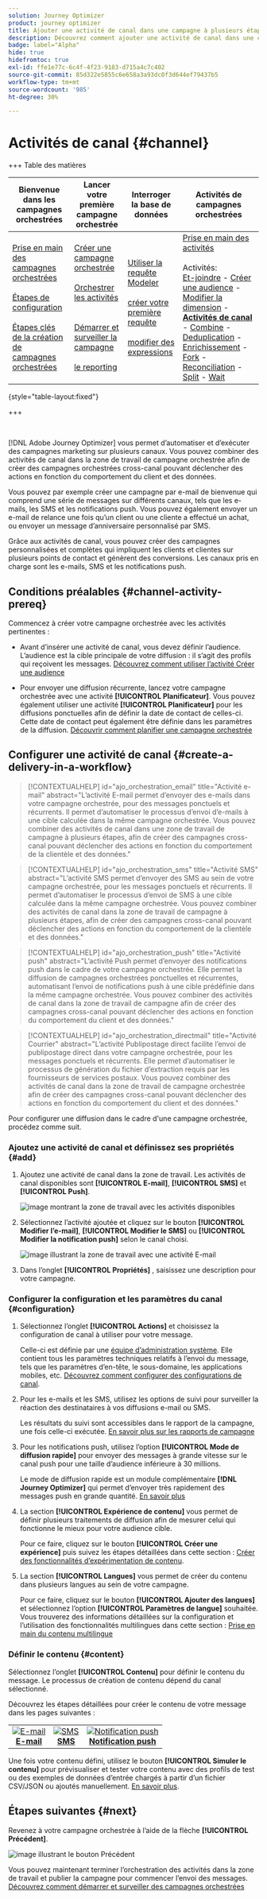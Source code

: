 ```yaml
---
solution: Journey Optimizer
product: journey optimizer
title: Ajouter une activité de canal dans une campagne à plusieurs étapes
description: Découvrez comment ajouter une activité de canal dans une campagne à plusieurs étapes
badge: label="Alpha"
hide: true
hidefromtoc: true
exl-id: ffe1e77c-6c4f-4f23-9183-d715a4c7c402
source-git-commit: 85d322e5855c6e658a3a93dc0f3d644ef79437b5
workflow-type: tm+mt
source-wordcount: '985'
ht-degree: 30%

---
```


# Activités de canal {#channel}

+++ Table des matières

| Bienvenue dans les campagnes orchestrées | Lancer votre première campagne orchestrée | Interroger la base de données | Activités de campagnes orchestrées |
|---|---|---|---|
| [Prise en main des campagnes orchestrées](../gs-orchestrated-campaigns.md)<br/><br/>[Étapes de configuration](../configuration-steps.md)<br/><br/>[Étapes clés de la création de campagnes orchestrées](../gs-campaign-creation.md) | [Créer une campagne orchestrée](../create-orchestrated-campaign.md)<br/><br/>[Orchestrer les activités](../orchestrate-activities.md)<br/><br/><br/>[Démarrer et surveiller la campagne](../start-monitor-campaigns.md)<br/><br/>[le reporting](../reporting-campaigns.md) | [Utiliser la requête Modeler](../orchestrated-rule-builder.md)<br/><br/>[créer votre première requête](../build-query.md)<br/><br/>[modifier des expressions](../edit-expressions.md) | [Prise en main des activités](about-activities.md)<br/><br/>Activités:<br/>[Et-joindre](and-join.md) - [Créer une audience](build-audience.md) - [Modifier la dimension](change-dimension.md) - **[Activités de canal](channels.md)** - [Combine](combine.md) - [Deduplication](deduplication.md) - [Enrichissement](enrichment.md) - [Fork](fork.md) - [Reconciliation](reconciliation.md) - [Split](split.md) - [Wait](wait.md) |

{style="table-layout:fixed"}

+++

<br/>

[!DNL Adobe Journey Optimizer] vous permet d’automatiser et d’exécuter des campagnes marketing sur plusieurs canaux. Vous pouvez combiner des activités de canal dans la zone de travail de campagne orchestrée afin de créer des campagnes orchestrées cross-canal pouvant déclencher des actions en fonction du comportement du client et des données.

Vous pouvez par exemple créer une campagne par e-mail de bienvenue qui comprend une série de messages sur différents canaux, tels que les e-mails, les SMS et les notifications push. Vous pouvez également envoyer un e-mail de relance une fois qu’un client ou une cliente a effectué un achat, ou envoyer un message d’anniversaire personnalisé par SMS.

Grâce aux activités de canal, vous pouvez créer des campagnes personnalisées et complètes qui impliquent les clients et clientes sur plusieurs points de contact et génèrent des conversions. Les canaux pris en charge sont les e-mails, SMS et les notifications push.

## Conditions préalables {#channel-activity-prereq}

Commencez à créer votre campagne orchestrée avec les activités pertinentes :

* Avant d’insérer une activité de canal, vous devez définir l’audience. L’audience est la cible principale de votre diffusion : il s’agit des profils qui reçoivent les messages. [Découvrez comment utiliser l’activité Créer une audience](build-audience.md)

* Pour envoyer une diffusion récurrente, lancez votre campagne orchestrée avec une activité **[!UICONTROL Planificateur]**. Vous pouvez également utiliser une activité **[!UICONTROL Planificateur]** pour les diffusions ponctuelles afin de définir la date de contact de celles-ci. Cette date de contact peut également être définie dans les paramètres de la diffusion. [Découvrir comment planifier une campagne orchestrée](../create-orchestrated-campaign.md#schedule)

## Configurer une activité de canal {#create-a-delivery-in-a-workflow}

>[!CONTEXTUALHELP]
>id="ajo_orchestration_email"
>title="Activité e-mail"
>abstract="L’activité E-mail permet d’envoyer des e-mails dans votre campagne orchestrée, pour des messages ponctuels et récurrents. Il permet d’automatiser le processus d’envoi d’e-mails à une cible calculée dans la même campagne orchestrée. Vous pouvez combiner des activités de canal dans une zone de travail de campagne à plusieurs étapes, afin de créer des campagnes cross-canal pouvant déclencher des actions en fonction du comportement de la clientèle et des données."

>[!CONTEXTUALHELP]
>id="ajo_orchestration_sms"
>title="Activité SMS"
>abstract="L’activité SMS permet d’envoyer des SMS au sein de votre campagne orchestrée, pour les messages ponctuels et récurrents. Il permet d’automatiser le processus d’envoi de SMS à une cible calculée dans la même campagne orchestrée. Vous pouvez combiner des activités de canal dans la zone de travail de campagne à plusieurs étapes, afin de créer des campagnes cross-canal pouvant déclencher des actions en fonction du comportement de la clientèle et des données."

>[!CONTEXTUALHELP]
>id="ajo_orchestration_push"
>title="Activité push"
>abstract="L’activité Push permet d’envoyer des notifications push dans le cadre de votre campagne orchestrée. Elle permet la diffusion de campagnes orchestrées ponctuelles et récurrentes, automatisant l’envoi de notifications push à une cible prédéfinie dans la même campagne orchestrée. Vous pouvez combiner des activités de canal dans la zone de travail de campagne afin de créer des campagnes cross-canal pouvant déclencher des actions en fonction du comportement du client et des données."

<!--
UNUSED IDs in BJ

>[!CONTEXTUALHELP]
>id="ajo_orchestration_push_ios"
>title="Push iOS activity"
>abstract="The Push iOS activity let you send iOS Push notifications as part of your orchestrated campaign. It enables the delivery of both one-time and recurring orchestrated campaigns, automating the sending iOS Push notifications to a predefined target within the same workflow. You can combine channel activities into the campaign canvas to create cross-channel campaigns that can trigger actions based on customer behavior and data."

>[!CONTEXTUALHELP]
>id="ajo_orchestration_push_android"
>title="Push Android activity"
>abstract="The Push Android activity ket you send Android Push notifications as part of your orchestrated campaign. It enables the delivery of both one-time and recurring messages, automating the sending Android Push notifications to a predefined target within the same orchestrated campaign. You can combine channel activities into the orchestrated campaign canvas to create cross-channel campaigns that can trigger actions based on customer behavior and data."

-->

>[!CONTEXTUALHELP]
>id="ajo_orchestration_directmail"
>title="Activité Courrier"
>abstract="L’activité Publipostage direct facilite l’envoi de publipostage direct dans votre campagne orchestrée, pour les messages ponctuels et récurrents. Elle permet d’automatiser le processus de génération du fichier d’extraction requis par les fournisseurs de services postaux. Vous pouvez combiner des activités de canal dans la zone de travail de campagne orchestrée afin de créer des campagnes cross-canal pouvant déclencher des actions en fonction du comportement du client et des données."

Pour configurer une diffusion dans le cadre d&#39;une campagne orchestrée, procédez comme suit.

### Ajoutez une activité de canal et définissez ses propriétés {#add}

1. Ajoutez une activité de canal dans la zone de travail. Les activités de canal disponibles sont **[!UICONTROL E-mail]**, **[!UICONTROL SMS]** et **[!UICONTROL Push]**.

   ![image montrant la zone de travail avec les activités disponibles](../assets/channel-add.png)

1. Sélectionnez l’activité ajoutée et cliquez sur le bouton **[!UICONTROL Modifier l’e-mail]**, **[!UICONTROL Modifier le SMS]** ou **[!UICONTROL Modifier la notification push]** selon le canal choisi.

   ![image illustrant la zone de travail avec une activité E-mail ](../assets/channel-edit.png)

1. Dans l’onglet **[!UICONTROL Propriétés]** , saisissez une description pour votre campagne.

### Configurer la configuration et les paramètres du canal {#configuration}

1. Sélectionnez l’onglet **[!UICONTROL Actions]** et choisissez la configuration de canal à utiliser pour votre message.

   Celle-ci est définie par une [équipe d’administration système](../../start/path/administrator.md). Elle contient tous les paramètres techniques relatifs à l’envoi du message, tels que les paramètres d’en-tête, le sous-domaine, les applications mobiles, etc. [Découvrez comment configurer des configurations de canal](../../configuration/channel-surfaces.md).

1. Pour les e-mails et les SMS, utilisez les options de suivi pour surveiller la réaction des destinataires à vos diffusions e-mail ou SMS.

   Les résultats du suivi sont accessibles dans le rapport de la campagne, une fois celle-ci exécutée. [En savoir plus sur les rapports de campagne](../reports/campaign-global-report-cja.md)

1. Pour les notifications push, utilisez l’option **[!UICONTROL Mode de diffusion rapide]** pour envoyer des messages à grande vitesse sur le canal push pour une taille d’audience inférieure à 30 millions.

   Le mode de diffusion rapide est un module complémentaire **[!DNL Journey Optimizer]** qui permet d’envoyer très rapidement des messages push en grande quantité. [En savoir plus](../push/create-push.md#rapid-delivery)

1. La section **[!UICONTROL Expérience de contenu]** vous permet de définir plusieurs traitements de diffusion afin de mesurer celui qui fonctionne le mieux pour votre audience cible.

   Pour ce faire, cliquez sur le bouton **[!UICONTROL Créer une expérience]** puis suivez les étapes détaillées dans cette section : [Créer des fonctionnalités d’expérimentation de contenu](../../content-management/content-experiment.md).

1. La section **[!UICONTROL Langues]** vous permet de créer du contenu dans plusieurs langues au sein de votre campagne.

   Pour ce faire, cliquez sur le bouton **[!UICONTROL Ajouter des langues]** et sélectionnez l’option **[!UICONTROL Paramètres de langue]** souhaitée. Vous trouverez des informations détaillées sur la configuration et l’utilisation des fonctionnalités multilingues dans cette section : [Prise en main du contenu multilingue](../../content-management/multilingual-gs.md)

### Définir le contenu {#content}

Sélectionnez l’onglet **[!UICONTROL Contenu]** pour définir le contenu du message. Le processus de création de contenu dépend du canal sélectionné.

Découvrez les étapes détaillées pour créer le contenu de votre message dans les pages suivantes :

<table style="table-layout:fixed"><tr style="border: 0;">
<td><a href="../../email/create-email.md"><img alt="E-mail" src="../../channels/assets/do-not-localize/email.png"></a>
<div align="center"><a href="../../email/create-email.md"><strong>E-mail</strong></a></div></td>
<td><a href="../sms/../create-sms.md"><img alt="SMS" src="../../channels/assets/do-not-localize/sms.png"></a>
<div align="center"><a href="../../sms/create-sms.md"><strong>SMS</strong></a></div></td>
<td><a href="../push/create-push.md"><img alt="Notification push" src="../../channels/assets/do-not-localize/push.png"></a>
<div align="center"><a href="../../push/create-push.md"><strong>Notification push</strong></a></div></td>
</tr></table>

Une fois votre contenu défini, utilisez le bouton **[!UICONTROL Simuler le contenu]** pour prévisualiser et tester votre contenu avec des profils de test ou des exemples de données d’entrée chargés à partir d’un fichier CSV/JSON ou ajoutés manuellement. [En savoir plus](../content-management/preview-test.md).

## Étapes suivantes {#next}

Revenez à votre campagne orchestrée à l’aide de la flèche **[!UICONTROL Précédent]**.

![image illustrant le bouton Précédent](../assets/channel-back.png)

Vous pouvez maintenant terminer l’orchestration des activités dans la zone de travail et publier la campagne pour commencer l’envoi des messages. [Découvrez comment démarrer et surveiller des campagnes orchestrées](../start-monitor-campaigns.md)

<!--
## Examples {#cross-channel-workflow-sample}

Here is a cross-channel orchestrated campaign example with a segmentation and two deliveries. The orchestrated campaign targets all customers who live in Paris and who are interested in coffee machines. Among this population, an email is sent to the regular customers and an SMS is sent to the VIP clients.

![](../assets/workflow-channel-example.png)

<!--
description, which use case you can perform (common other activities that you can link before of after the activity)

how to add and configure the activity

example of a configured activity within a workflow
The Email delivery activity allows you to configure the sending an email in a workflow. 

-->

<!--You can also create a recurring orchestrated campaign to send a personalized SMS every first day of the month at 8 PM to all customers living in Paris.

![](../assets/workflow-channel-example2.png)-->

<!-- Scheduled emails available?

This can be a single send email and sent just once, or it can be a recurring email.
* Single send emails are standard emails, sent once.
* Recurring emails allow you to send the same email multiple times to different targets over a defined period. You can aggregate the deliveries per period in order to get reports that correspond to your needs.

When linked to a scheduler, you can define recurring emails.
Email recipients are defined upstream of the activity in the same workflow, via an Audience targeting activity.

-->


<!--The message preparation is triggered according to the workflow execution parameters. From the message dashboard, you can select whether to request or not a manual confirmation to send the message (required by default). You can start the workflow manually or place a scheduler activity in the workflow to automate execution.-->
